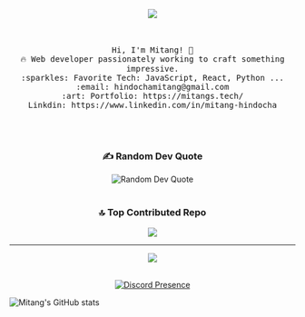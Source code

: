 
<p  align="center">
<img src="https://user-images.githubusercontent.com/73097560/115834477-dbab4500-a447-11eb-908a-139a6edaec5c.gif">             
<br>
<br><br>

<p align="center">
  <samp>
    Hi, I'm Mitang! 👋 <br>
    🔥 Web developer passionately working to craft something impressive.  <br>
    :sparkles: Favorite Tech: JavaScript, React, Python ... <br>
    :email:	hindochamitang@gmail.com <br>
    :art: Portfolio: https://mitangs.tech/ <br>
                Linkdin: https://www.linkedin.com/in/mitang-hindocha<br>

  </samp>
</p>

<div align="center">
<br><br>

### ✍️ Random Dev Quote
![Random Dev Quote](https://quotes-github-readme.vercel.app/api?type=horizontal&theme=radical)
<br><br>


### 🔝 Top Contributed Repo
![](https://github-contributor-stats.vercel.app/api?username=Mitang321&limit=5&theme=discord&combine_all_yearly_contributions=true)

---
[![](https://visitcount.itsvg.in/api?id=Mitang321&icon=0&color=0)](https://visitcount.itsvg.in)
<br><br>


[![Discord Presence](https://discord.c99.nl/widget/theme-3/737924114748145665.png)](https://discordapp.com/users/737924114748145665)

</div>

![Mitang's GitHub stats](https://github-readme-stats.vercel.app/api?username=mitang321&hide=contribs,prs)
